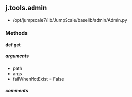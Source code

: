 ## j.tools.admin

- /opt/jumpscale7/lib/JumpScale/baselib/admin/Admin.py

### Methods

#### def get 
##### arguments

- path
- args
- failWhenNotExist = False

##### comments

